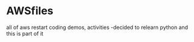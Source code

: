 # AWSfiles
all of aws restart coding demos, activities
-decided to relearn python and this is part of it
